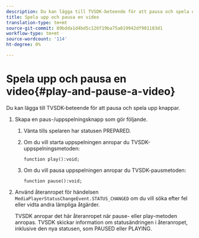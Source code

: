 ```yaml
---
description: Du kan lägga till TVSDK-beteende för att pausa och spela upp knappar.
title: Spela upp och pausa en video
translation-type: tm+mt
source-git-commit: 89bdda1d4bd5c126f19ba75a819942df901183d1
workflow-type: tm+mt
source-wordcount: '114'
ht-degree: 0%

---
```



# Spela upp och pausa en video{#play-and-pause-a-video}

Du kan lägga till TVSDK-beteende för att pausa och spela upp knappar.

1. Skapa en paus-/uppspelningsknapp som gör följande.
   1. Vänta tills spelaren har statusen PREPARED.
   1. Om du vill starta uppspelningen anropar du TVSDK-uppspelningsmetoden:

      ```
      function play():void;
      ```

   1. Om du vill pausa uppspelningen anropar du TVSDK-pausmetoden:

      ```
      function pause():void;
      ```

1. Använd återanropet för händelsen `MediaPlayerStatusChangeEvent.STATUS_CHANGED` om du vill söka efter fel eller vidta andra lämpliga åtgärder.

   TVSDK anropar det här återanropet när pause- eller play-metoden anropas. TVSDK skickar information om statusändringen i återanropet, inklusive den nya statusen, som PAUSED eller PLAYING.
